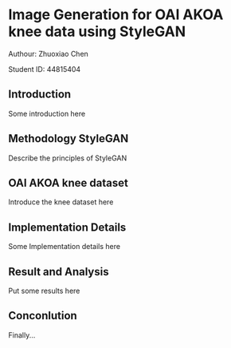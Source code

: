 # Image Generation for OAI AKOA knee data using StyleGAN
Authour: Zhuoxiao Chen

Student ID: 44815404

## Introduction
Some introduction here

## Methodology StyleGAN
Describe the principles of StyleGAN

## OAI AKOA knee dataset
Introduce the knee dataset here

## Implementation Details
Some Implementation details here


## Result and Analysis
Put some results here

## Conconlution
Finally...
